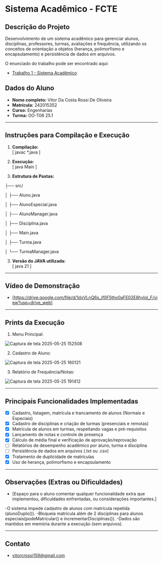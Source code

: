 # Sistema Acadêmico - FCTE

## Descrição do Projeto

Desenvolvimento de um sistema acadêmico para gerenciar alunos, disciplinas, professores, turmas, avaliações e frequência, utilizando os conceitos de orientação a objetos (herança, polimorfismo e encapsulamento) e persistência de dados em arquivos.

O enunciado do trabalho pode ser encontrado aqui:
- [Trabalho 1 - Sistema Acadêmico](https://github.com/lboaventura25/OO-T06_2025.1_UnB_FCTE/blob/main/trabalhos/ep1/README.md)

## Dados do Aluno

- **Nome completo:** Vítor Da Costa Rossi De Oliveira
- **Matrícula:** 242015352
- **Curso:** Engenharias
- **Turma:** OO-T06 25.1

---

## Instruções para Compilação e Execução

1. **Compilação:**  
   [ javac *.java ]

2. **Execução:**  
   [ java Main ]

3. **Estrutura de Pastas:**  

  ├── src/
  
  │ ├── Aluno.java
  
  │ ├── AlunoEspecial.java
  
  │ ├── AlunoManager.java
  
  │ ├── Disciplina.java
  
  │ ├── Main.java
  
  │ ├── Turma.java
  
  │ └── TurmaManager.java
 
3. **Versão do JAVA utilizada:**  
    [ java 21 ]
---

## Vídeo de Demonstração

- [https://drive.google.com/file/d/1dxVLnQ6s_if0F5tho0aFE02E8hylol_F/view?usp=drive_web]

---

## Prints da Execução

1. Menu Principal:

 
![Captura de tela 2025-05-25 152508](https://github.com/user-attachments/assets/d558a27e-6599-4178-b3e9-329ab239017d)



2. Cadastro de Aluno:


![Captura de tela 2025-05-25 160121](https://github.com/user-attachments/assets/1b520ea8-0478-4e01-abcd-4e6bb3128366)



3. Relatório de Frequência/Notas:  


![Captura de tela 2025-05-25 191412](https://github.com/user-attachments/assets/60e704d0-f7bc-4bc1-b8a1-528e124c79ab)


---

## Principais Funcionalidades Implementadas

- [X] Cadastro, listagem, matrícula e trancamento de alunos (Normais e Especiais)
- [X] Cadastro de disciplinas e criação de turmas (presenciais e remotas)
- [X] Matrícula de alunos em turmas, respeitando vagas e pré-requisitos
- [X] Lançamento de notas e controle de presença
- [X] Cálculo de média final e verificação de aprovação/reprovação
- [ ] Relatórios de desempenho acadêmico por aluno, turma e disciplina
- [ ] Persistência de dados em arquivos (.txt ou .csv)
- [X] Tratamento de duplicidade de matrículas
- [X] Uso de herança, polimorfismo e encapsulamento

---

## Observações (Extras ou Dificuldades)

- [Espaço para o aluno comentar qualquer funcionalidade extra que implementou, dificuldades enfrentadas, ou considerações importantes.]

-O sistema impede cadastro de alunos com matrícula repetida (alunoDuplo()).
-Bloqueia matrícula além de 2 disciplinas para alunos especiais(podeMatricular() e incrementarDisciplinas()).
-Dados são mantidos em memória durante a execução (sem arquivos).


---

## Contato

- vitorcrossi159@gmail.com
